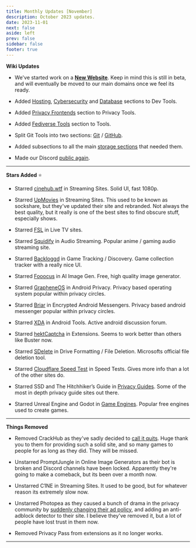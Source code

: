 ```yaml
---
title: Monthly Updates [November]
description: October 2023 updates.
date: 2023-11-01
next: false
aside: left
prev: false
sidebar: false
footer: true
---
```

<Post authors="['nbats', 'taskylizard']" />

**Wiki Updates**

* We've started work on a **[New Website](https://fmhy.net)**. Keep in mind this is still in beta, and will eventually be moved to our main domains once we feel its ready.

* Added [Hosting](https://www.reddit.com/r/FREEMEDIAHECKYEAH/wiki/dev-tools#wiki_.25B7_hosting_tools), [Cybersecurity](https://www.reddit.com/r/FREEMEDIAHECKYEAH/wiki/dev-tools#wiki_.25BA_cybersecurity_tools) and [Database](https://www.reddit.com/r/FREEMEDIAHECKYEAH/wiki/dev-tools#wiki_.25BA_database_tools) sections to Dev Tools.

* Added [Privacy Frontends](https://www.reddit.com/r/FREEMEDIAHECKYEAH/wiki/adblock-vpn-privacy#wiki_.25B7_frontends) section to Privacy Tools. 

* Added [Fediverse Tools](https://www.reddit.com/r/FREEMEDIAHECKYEAH/wiki/tools-misc#wiki_.25B7_fediverse_tools) section to Tools. 

* Split Git Tools into two sections: [Git](https://www.reddit.com/r/FREEMEDIAHECKYEAH/wiki/dev-tools#wiki_.25B7_git_tools) / [GitHub](https://www.reddit.com/r/FREEMEDIAHECKYEAH/wiki/dev-tools#wiki_.25B7_github_tools). 

* Added subsections to all the main [storage sections](https://www.reddit.com/r/FREEMEDIAHECKYEAH/wiki/storage) that needed them. 

* Made our Discord [public again](https://redd.it/17f8msf).

***

**Stars Added** ⭐

* Starred [cinehub.wtf](https://www.reddit.com/r/FREEMEDIAHECKYEAH/wiki/video#wiki_.25BA_streaming_sites) in Streaming Sites. Solid UI, fast 1080p.

* Starred [UpMovies](https://www.reddit.com/r/FREEMEDIAHECKYEAH/wiki/video#wiki_.25B7_single_server) in Streaming Sites. This used to be known as sockshare, but they've updated their site and rebranded. Not always the best quality, but it really is one of the best sites to find obscure stuff, especially shows.

* Starred [FSL](https://www.reddit.com/r/FREEMEDIAHECKYEAH/wiki/video#wiki_.25B7_live_tv_.2F_sports) in Live TV sites. 

* Starred [Squidify](https://www.reddit.com/r/FREEMEDIAHECKYEAH/wiki/audio#wiki_.25B7_streaming_sites) in Audio Streaming. Popular anime / gaming audio streaming site. 

* Starred [Backloggd](https://www.reddit.com/r/FREEMEDIAHECKYEAH/wiki/games#wiki_.25BA_tracking_.2F_discovery) in Game Tracking / Discovery. Game collection tracker with a really nice UI.

* Starred [Fooocus](https://www.reddit.com/r/FREEMEDIAHECKYEAH/wiki/ai#wiki_.25B7_local_frontends) in AI Image Gen. Free, high quality image generator.

* Starred [GrapheneOS](https://www.reddit.com/r/FREEMEDIAHECKYEAH/wiki/android#wiki_.25B7_android_privacy) in Android Privacy. Privacy based operating system popular within privacy circles.

* Starred [Briar](https://www.reddit.com/r/FREEMEDIAHECKYEAH/wiki/storage#wiki_encrypted_android_messengers) in Encrypted Android Messengers. Privacy based android messenger popular within privacy circles.

* Starred [XDA](https://www.reddit.com/r/FREEMEDIAHECKYEAH/wiki/android#wiki_.25BA_android_tools) in Android Tools. Active android discussion forum.  

* Starred [hektCaptcha](https://www.reddit.com/r/FREEMEDIAHECKYEAH/wiki/misc#wiki_.25B7_multi_browser) in Extensions. Seems to work better than others like Buster now.

* Starred [SDelete](https://www.reddit.com/r/FREEMEDIAHECKYEAH/wiki/storage#wiki_drive_formatting_.2F_file_deletion) in Drive Formatting / File Deletion. Microsofts official file deletion tool.

* Starred [Cloudflare Speed Test](https://www.reddit.com/r/FREEMEDIAHECKYEAH/wiki/storage#wiki_internet_speed_test) in Speed Tests. Gives more info than a lot of the other sites do. 

* Starred SSD and The Hitchhiker’s Guide in [Privacy Guides](https://www.reddit.com/r/FREEMEDIAHECKYEAH/wiki/storage#wiki_privacy_guides). Some of the most in depth privacy guide sites out there.

* Starred Unreal Engine and Godot in [Game Engines](https://www.reddit.com/r/FREEMEDIAHECKYEAH/wiki/storage#wiki_game_engines). Popular free engines used to create games.

***
 
**Things Removed**

* Removed CrackHub as they've sadly decided to [call it quits](https://i.imgur.com/jaY0grY.png). Huge thank you to them for providing such a solid site, and so many games to people for as long as they did. They will be missed.

* Unstarred PromptJungle in Online Image Generators as their bot is broken and Discord channels have been locked. Apparently they're going to make a comeback, but its been over a month now. 

* Unstarred C1NE in Streaming Sites. It used to be good, but for whatever reason its extremely slow now. 

* Unstarred Photopea as they caused a bunch of drama in the privacy community by [suddenly changing their ad policy](https://yev.varyel.com/post/732023637981446144/psa-photopea-just-became-a-very-shady-option-for), and adding an anti-adblock detector to their site. I believe they've removed it, but a lot of people have lost trust in them now.

* Removed Privacy Pass from extensions as it no longer works. 

***

